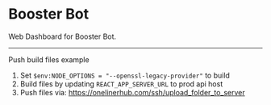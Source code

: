 # Booster Bot

Web Dashboard for Booster Bot.

---

Push build files example

1. Set `$env:NODE_OPTIONS = "--openssl-legacy-provider"` to build
2. Build files by updating `REACT_APP_SERVER_URL` to prod api host
3. Push files via: https://onelinerhub.com/ssh/upload_folder_to_server
